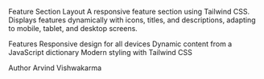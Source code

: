Feature Section Layout
A responsive feature section using Tailwind CSS. Displays features dynamically with icons, titles, and descriptions, adapting to mobile, tablet, and desktop screens.

Features
Responsive design for all devices
Dynamic content from a JavaScript dictionary
Modern styling with Tailwind CSS

Author
Arvind Vishwakarma

